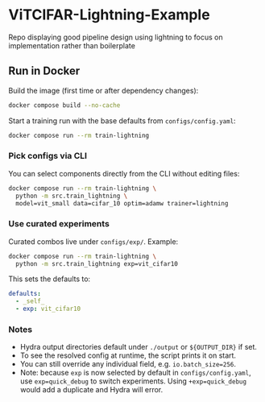 # ViTCIFAR-Lightning-Example
Repo displaying good pipeline design using lightning to focus on implementation rather than boilerplate

## Run in Docker

Build the image (first time or after dependency changes):

```bash
docker compose build --no-cache
```

Start a training run with the base defaults from `configs/config.yaml`:

```bash
docker compose run --rm train-lightning
```

### Pick configs via CLI

You can select components directly from the CLI without editing files:

```bash
docker compose run --rm train-lightning \
  python -m src.train_lightning \
  model=vit_small data=cifar_10 optim=adamw trainer=lightning
```

### Use curated experiments

Curated combos live under `configs/exp/`. Example:

```bash
docker compose run --rm train-lightning \
  python -m src.train_lightning exp=vit_cifar10
```

This sets the defaults to:

```yaml
defaults:
  - _self_
  - exp: vit_cifar10
```

### Notes

- Hydra output directories default under `./output` or `${OUTPUT_DIR}` if set.
- To see the resolved config at runtime, the script prints it on start.
- You can still override any individual field, e.g. `io.batch_size=256`.
- Note: because `exp` is now selected by default in `configs/config.yaml`, use `exp=quick_debug` to switch experiments. Using `+exp=quick_debug` would add a duplicate and Hydra will error.

